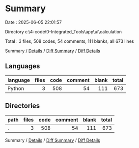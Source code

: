 # Summary

Date : 2025-06-05 22:01:57

Directory c:\\4-code\\0-Integrated_Tools\\app\\ui\\calculation

Total : 3 files,  508 codes, 54 comments, 111 blanks, all 673 lines

Summary / [Details](details.md) / [Diff Summary](diff.md) / [Diff Details](diff-details.md)

## Languages
| language | files | code | comment | blank | total |
| :--- | ---: | ---: | ---: | ---: | ---: |
| Python | 3 | 508 | 54 | 111 | 673 |

## Directories
| path | files | code | comment | blank | total |
| :--- | ---: | ---: | ---: | ---: | ---: |
| . | 3 | 508 | 54 | 111 | 673 |

Summary / [Details](details.md) / [Diff Summary](diff.md) / [Diff Details](diff-details.md)